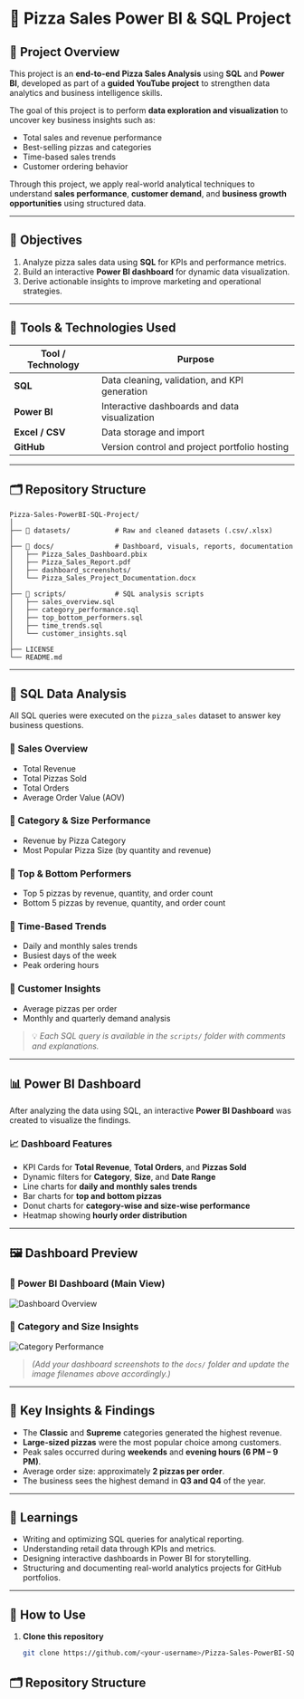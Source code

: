 # 🍕 Pizza Sales Power BI & SQL Project

## 📘 Project Overview
This project is an **end-to-end Pizza Sales Analysis** using **SQL** and **Power BI**, developed as part of a **guided YouTube project** to strengthen data analytics and business intelligence skills.  

The goal of this project is to perform **data exploration and visualization** to uncover key business insights such as:
- Total sales and revenue performance  
- Best-selling pizzas and categories  
- Time-based sales trends  
- Customer ordering behavior  

Through this project, we apply real-world analytical techniques to understand **sales performance**, **customer demand**, and **business growth opportunities** using structured data.

---

## 🎯 Objectives
1. Analyze pizza sales data using **SQL** for KPIs and performance metrics.  
2. Build an interactive **Power BI dashboard** for dynamic data visualization.  
3. Derive actionable insights to improve marketing and operational strategies.  

---

## 🧰 Tools & Technologies Used

| Tool / Technology | Purpose |
|--------------------|----------|
| **SQL** | Data cleaning, validation, and KPI generation |
| **Power BI** | Interactive dashboards and data visualization |
| **Excel / CSV** | Data storage and import |
| **GitHub** | Version control and project portfolio hosting |

---

## 🗂️ Repository Structure
```plaintext
Pizza-Sales-PowerBI-SQL-Project/
│
├── 📁 datasets/           # Raw and cleaned datasets (.csv/.xlsx)
│
├── 📁 docs/               # Dashboard, visuals, reports, documentation
│   ├── Pizza_Sales_Dashboard.pbix
│   ├── Pizza_Sales_Report.pdf
│   ├── dashboard_screenshots/
│   └── Pizza_Sales_Project_Documentation.docx
│
├── 📁 scripts/            # SQL analysis scripts
│   ├── sales_overview.sql
│   ├── category_performance.sql
│   ├── top_bottom_performers.sql
│   ├── time_trends.sql
│   └── customer_insights.sql
│
├── LICENSE
└── README.md
```

---

## 🧮 SQL Data Analysis

All SQL queries were executed on the `pizza_sales` dataset to answer key business questions.

### 🔹 Sales Overview
- Total Revenue  
- Total Pizzas Sold  
- Total Orders  
- Average Order Value (AOV)

### 🔹 Category & Size Performance
- Revenue by Pizza Category  
- Most Popular Pizza Size (by quantity and revenue)

### 🔹 Top & Bottom Performers
- Top 5 pizzas by revenue, quantity, and order count  
- Bottom 5 pizzas by revenue, quantity, and order count

### 🔹 Time-Based Trends
- Daily and monthly sales trends  
- Busiest days of the week  
- Peak ordering hours

### 🔹 Customer Insights
- Average pizzas per order  
- Monthly and quarterly demand analysis  

> 💡 *Each SQL query is available in the `scripts/` folder with comments and explanations.*

---

## 📊 Power BI Dashboard

After analyzing the data using SQL, an interactive **Power BI Dashboard** was created to visualize the findings.

### 📈 Dashboard Features
- KPI Cards for **Total Revenue**, **Total Orders**, and **Pizzas Sold**
- Dynamic filters for **Category**, **Size**, and **Date Range**
- Line charts for **daily and monthly sales trends**
- Bar charts for **top and bottom pizzas**
- Donut charts for **category-wise and size-wise performance**
- Heatmap showing **hourly order distribution**

---

## 🖼️ Dashboard Preview

### 🔸 Power BI Dashboard (Main View)
![Dashboard Overview](docs/dashboard_preview.png)

### 🔸 Category and Size Insights
![Category Performance](docs/category_performance.png)

> *(Add your dashboard screenshots to the `docs/` folder and update the image filenames above accordingly.)*

---

## 🧠 Key Insights & Findings
- The **Classic** and **Supreme** categories generated the highest revenue.  
- **Large-sized pizzas** were the most popular choice among customers.  
- Peak sales occurred during **weekends** and **evening hours (6 PM – 9 PM)**.  
- Average order size: approximately **2 pizzas per order**.  
- The business sees the highest demand in **Q3 and Q4** of the year.  

---

## 📝 Learnings
- Writing and optimizing SQL queries for analytical reporting.  
- Understanding retail data through KPIs and metrics.  
- Designing interactive dashboards in Power BI for storytelling.  
- Structuring and documenting real-world analytics projects for GitHub portfolios.  

---

## 🚀 How to Use

1. **Clone this repository**
   ```bash
   git clone https://github.com/<your-username>/Pizza-Sales-PowerBI-SQL-Project.git


## 🗂️ Repository Structure

